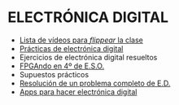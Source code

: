 # ELECTRÓNICA DIGITAL


- [Lista de vídeos para _flippear_ la clase](videosed/videosed.md)
- [Prácticas de electrónica digital](Practicas/practicas.md)
- Ejercicios de electrónica digital resueltos
- [FPGAndo en 4º de E.S.O.](https://github.com/angelmicelti/FPGAndo-por-la-E.S.O.)
- Supuestos prácticos
- [Resolución de un problema completo de E.D.](ProblemaCompleto.md)
- [Apps para hacer electrónica digital]()
